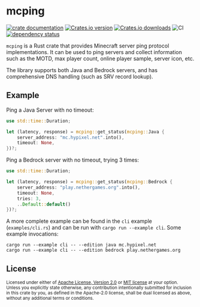 # mcping

[![crate documentation](https://docs.rs/mcping/badge.svg)](https://docs.rs/mcping)
[![Crates.io version](https://img.shields.io/crates/v/mcping.svg)](https://crates.io/crates/mcping)
[![Crates.io downloads](https://img.shields.io/crates/d/mcping.svg)](https://crates.io/crates/mcping)
![CI](https://github.com/Scetch/mcping/workflows/CI/badge.svg)
[![dependency status](https://deps.rs/repo/github/Scetch/mcping/status.svg)](https://deps.rs/repo/github/Scetch/mcping)

`mcping` is a Rust crate that provides Minecraft server ping protocol implementations. It can be used to ping servers and collect information such as the MOTD, max player count, online player sample, server icon, etc.

The library supports both Java and Bedrock servers, and has comprehensive DNS handling (such as SRV record lookup).

## Example

Ping a Java Server with no timeout:

```rust
use std::time::Duration;

let (latency, response) = mcping::get_status(mcping::Java {
    server_address: "mc.hypixel.net".into(),
    timeout: None,
})?;
```

Ping a Bedrock server with no timeout, trying 3 times:

```rust
use std::time::Duration;

let (latency, response) = mcping::get_status(mcping::Bedrock {
    server_address: "play.nethergames.org".into(),
    timeout: None,
    tries: 3,
    ..Default::default()
})?;
```

A more complete example can be found in the `cli` example (`examples/cli.rs`) and can be run with `cargo run --example cli`. Some example invocations:

```
cargo run --example cli -- --edition java mc.hypixel.net
cargo run --example cli -- --edition bedrock play.nethergames.org
```

## License

<sup>
Licensed under either of <a href="LICENSE-APACHE">Apache License, Version
2.0</a> or <a href="LICENSE-MIT">MIT license</a> at your option.
</sup>

<br>

<sub>
Unless you explicitly state otherwise, any contribution intentionally submitted
for inclusion in this crate by you, as defined in the Apache-2.0 license, shall
be dual licensed as above, without any additional terms or conditions.
</sub>
